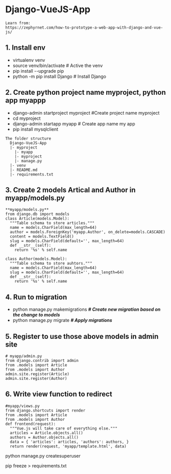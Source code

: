 # Django-VueJS-App
``` 
Learn from:
https://zephyrnet.com/how-to-prototype-a-web-app-with-django-and-vue-js/
```

## 1. Install env
* virtualenv venv
* source venv/bin/activate       # Active the venv
* pip install --upgrade pip
* python -m pip install Django   # Install Django

## 2. Create python project name myproject, python app myappp
* django-admin startproject myproject #Create project name myproject
* cd myproject
* django-admin startapp myapp # Create app name my app
* pip install mysqlclient
```
The folder structure
  Django-VueJS-App
  |- myproject
    |- myapp
    |- myproject
    |- manage.py
  |- venv
  |- README.md
  |- requirements.txt
```
## 3. Create 2 models Artical and Author in myapp/models.py

```
**myapp/models.py**
from django.db import models
class Article(models.Model): 
  """Table schema to store articles.""" 
  name = models.CharField(max_length=64) 
  author = models.ForeignKey('myapp.Author', on_delete=models.CASCADE) 
  content = models.TextField() 
  slug = models.CharField(default='', max_length=64) 
  def __str__(self): 
    return '%s' % self.name 
  
class Author(models.Model): 
  """Table schema to store auhtors.""" 
  name = models.CharField(max_length=64) 
  slug = models.CharField(default='', max_length=64) 
  def __str__(self): 
    return '%s' % self.name
```

## 4. Run to migration 
* python manage.py makemigrations ***# Create new migration based on the change to models***
* python manage.py migrate ***# Apply migrations***

## 5. Register to use those above models in admin site
```
# myapp/admin.py
from django.contrib import admin 
from .models import Article
from .models import Author 
admin.site.register(Article)
admin.site.register(Author)
```

## 6. Write view function to redirect
```
#myapp/views.py
from django.shortcuts import render
from .models import Article
from .models import Author
def frontend(request): 
  """Vue.js will take care of everything else.""" 
  articles = Article.objects.all() 
  authors = Author.objects.all() 
  data = { 'articles': articles, 'authors': authors, } 
  return render(request, 'myapp/template.html', data)
```

 python manage.py createsuperuser

pip freeze > requirements.txt